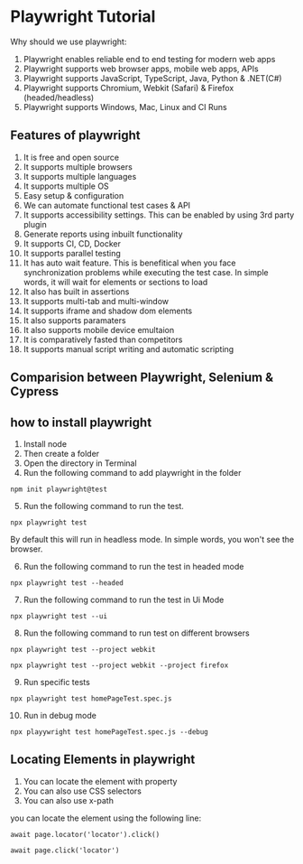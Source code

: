 # Playwright Tutorial

Why should we use playwright:

1. Playwright enables reliable end to end testing for modern web apps
2. Playwright supports web browser apps, mobile web apps, APIs
3. Playwright supports JavaScript, TypeScript, Java, Python & .NET(C#)
4. Playwright supports Chromium, Webkit (Safari) & Firefox (headed/headless)
5. Playwright supports Windows, Mac, Linux and CI Runs

## Features of playwright

1. It is free and open source
2. It supports multiple browsers
3. It supports multiple languages
4. It supports multiple OS
5. Easy setup & configuration
6. We can automate functional test cases & API
7. It supports accessibility settings. This can be enabled by using 3rd party plugin
8. Generate reports using inbuilt functionality
9. It supports CI, CD, Docker
10. It supports parallel testing
11. It has auto wait feature. This is benefitical when you face synchronization problems while executing the test case. In simple words, it will wait for elements or sections to load
12. It also has built in assertions
13. It supports multi-tab and multi-window
14. It supports iframe and shadow dom elements
15. It also supports paramaters
16. It also supports mobile device emultaion
17. It is comparatively fasted than competitors
18. It supports manual script writing and automatic scripting

## Comparision between Playwright, Selenium & Cypress

<!-- To be added here -->

## how to install playwright

1. Install node
2. Then create a folder
3. Open the directory in Terminal
4. Run the following command to add playwright in the folder

```
npm init playwright@test
```

5. Run the following command to run the test.

```
npx playwright test
```

By default this will run in headless mode. In simple words, you won't see the browser.

6. Run the following command to run the test in headed mode

```
npx playwright test --headed
```

7. Run the following command to run the test in Ui Mode

```
npx playwright test --ui
```

8. Run the following command to run test on different browsers

```
npx playwright test --project webkit
```

```
npx playwright test --project webkit --project firefox
```

9. Run specific tests

```
npx playwright test homePageTest.spec.js
```

10. Run in debug mode

```
npx playywright test homePageTest.spec.js --debug
```

## Locating Elements in playwright

1. You can locate the element with property
2. You can also use CSS selectors
3. You can also use x-path

you can locate the element using the following line:

```
await page.locator('locator').click()
```

```
await page.click('locator')
```
